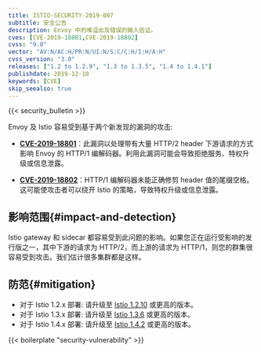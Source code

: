 ```yaml
---
title: ISTIO-SECURITY-2019-007
subtitle: 安全公告
description: Envoy 中的堆溢出及错误的输入验证。
cves: [CVE-2019-18801,CVE-2019-18802]
cvss: "9.0"
vector: "AV:N/AC:H/PR:N/UI:N/S:C/C:H/I:H/A:H"
cvss_version: "3.0"
releases: ["1.2 to 1.2.9", "1.3 to 1.3.5", "1.4 to 1.4.1"]
publishdate: 2019-12-10
keywords: [CVE]
skip_seealso: true
---
```


{{< security_bulletin >}}

Envoy 及 Istio 容易受到基于两个新发现的漏洞的攻击:

* __[CVE-2019-18801](https://cve.mitre.org/cgi-bin/cvename.cgi?name=CVE-2019-18801)__：此漏洞以处理带有大量 HTTP/2 header 下游请求的方式影响 Envoy 的 HTTP/1 编解码器。利用此漏洞可能会导致拒绝服务、特权升级或信息泄露。

* __[CVE-2019-18802](https://cve.mitre.org/cgi-bin/cvename.cgi?name=CVE-2019-18802)__：HTTP/1 编解码器未能正确修剪 header 值的尾缀空格。这可能使攻击者可以绕开 Istio 的策略，导致特权升级或信息泄露。

## 影响范围{#impact-and-detection}

Istio gateway 和 sidecar 都容易受到此问题的影响。如果您正在运行受影响的发行版之一，其中下游的请求为 HTTP/2，而上游的请求为 HTTP/1，则您的群集很容易受到攻击。我们估计很多集群都是这样。

## 防范{#mitigation}

* 对于 Istio 1.2.x 部署: 请升级至 [Istio 1.2.10](/zh/news/releases/1.2.x/announcing-1.2.10) 或更高的版本。
* 对于 Istio 1.3.x 部署: 请升级至 [Istio 1.3.6](/zh/news/releases/1.3.x/announcing-1.3.6) 或更高的版本。
* 对于 Istio 1.4.x 部署: 请升级至 [Istio 1.4.2](/zh/news/releases/1.4.x/announcing-1.4.2) 或更高的版本。

{{< boilerplate "security-vulnerability" >}}
